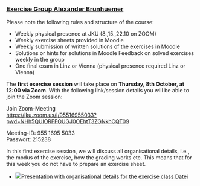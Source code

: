 ### [Exercise Group Alexander Brunhuemer](https://moodle.jku.at/jku/course/view.php?id=12169#section-6)

Please note the following rules and structure of the course:  



* Weekly physical presence at JKU (8.,15.,22.10 on ZOOM)
* Weekly exercise sheets provided in Moodle
* Weekly submission of written solutions of the exercises in Moodle
* Solutions or hints for solutions in Moodle Feedback on solved exercises weekly in the group
* One final exam in Linz or Vienna (physical presence required Linz or Vienna)

  


The **first exercise session** will take place on **Thursday, 8th October, at 12:00 via Zoom**. With the following link/session details you will be able to join the Zoom session:

Join Zoom-Meeting  
<https://jku.zoom.us/j/95516955033?pwd=NHh5QUlORFFOUGJ0OEhtT3ZGNkhCQT09>

Meeting-ID: 955 1695 5033  
Passwort: 215238

In this first exercise session, we will discuss all organisational details, i.e., the modus of the exercise, how the grading works etc. This means that for this week you do not have to prepare an exercise sheet.   



* [![](https://moodle.jku.at/jku/theme/image.php/classic/core/1600773234/f/pdf-24)Presentation with organisational details for the exercise class Datei](https://moodle.jku.at/jku/mod/resource/view.php?id=4418455)

